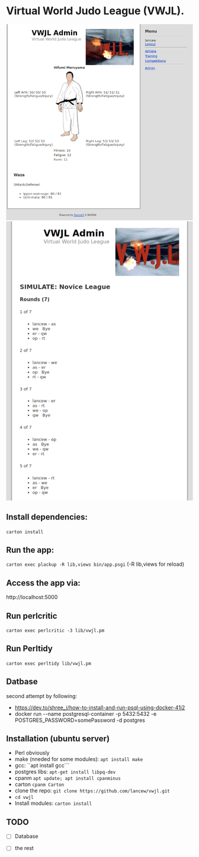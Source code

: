 # Virtual World Judo League (VWJL).

![screenshot of athlete view](2020-12-31.png "Screenshot of athlete view")
![screenshot of simulation view](2021-01-03.png "Screenshot of simulation view")


## Install dependencies:
 ```carton install```

## Run the app:
 ```carton exec plackup -R lib,views bin/app.psgi``` (-R lib,views for reload)

## Access the app via:
 http://localhost:5000

## Run perlcritic
 ```carton exec perlcritic -3 lib/vwjl.pm```

## Run Perltidy
 ```carton exec perltidy lib/vwjl.pm```


## Datbase
second attempt by following:
* https://dev.to/shree_j/how-to-install-and-run-psql-using-docker-41j2
* docker run --name postgresql-container -p 5432:5432 -e POSTGRES_PASSWORD=somePassword -d postgres

## Installation (ubuntu server)
* Perl obviously
* make (nneded for some modules): ```apt install make```
* gcc: ``apt install gcc```
* postgres libs: ```apt-get install libpq-dev```
* cpanm ```apt update; apt install cpanminus```
* carton ```cpanm Carton```
* clone the repo: ```git clone https://github.com/lancew/vwjl.git```
* ```cd vwjl```
* Install modules: ```carton install```





## TODO

* [ ] Database
* [ ] the rest




